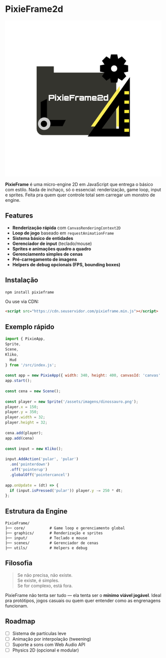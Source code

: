 # PixieFrame2d

![logo](/assets/imagens/logo5_18_102632.png)

**PixieFrame** é uma micro-engine 2D em JavaScript que entrega o básico com estilo. Nada de inchaço, só o essencial: renderização, game loop, input e sprites. Feita pra quem quer controle total sem carregar um monstro de engine.

## Features

- **Renderização rápida** com `CanvasRenderingContext2D`
- **Loop de jogo** baseado em `requestAnimationFrame`
- **Sistema básico de entidades**
- **Gerenciador de input** (teclado/mouse)
- **Sprites e animações quadro a quadro**
- **Gerenciamento simples de cenas**
- **Pré-carregamento de imagens**
- **Helpers de debug opcionais (FPS, bounding boxes)**

## Instalação

```bash
npm install pixieframe
```

Ou use via CDN:

```html
<script src="https://cdn.seuservidor.com/pixieframe.min.js"></script>
```

## Exemplo rápido

```js
import { PixieApp,
Sprite, 
Scene, 
Kliko, 
  Hud
} from '/src/index.js';

const app = new PixieApp({ width: 340, height: 400, canvasId: 'canvas' });
app.start();

const cena = new Scene();

const player = new Sprite('/assets/imagens/dinossauro.png');
player.x = 150;
player.y = 350;
player.width = 32;
player.height = 32;

cena.add(player);
app.add(cena)

const input = new Kliko();

input.AddAction('pular', 'pular')
  .on('pointerdown')
  .off('pointerup')
  .globalOff('pointercancel')
  
app.onUpdate = (dt) => {
  if (input.isPressed('pular')) player.y -= 250 * dt;
};
```

## Estrutura da Engine

```
PixieFrame/
├── core/           # Game loop e gerenciamento global
├── graphics/       # Renderização e sprites
├── input/          # Teclado e mouse
├── scenes/         # Gerenciador de cenas
├── utils/          # Helpers e debug
```

## Filosofia

> Se não precisa, não existe.  
> Se existe, é simples.  
> Se for complexo, está fora.

PixieFrame não tenta ser tudo — ela tenta ser o **mínimo viável jogável**. Ideal pra protótipos, jogos casuais ou quem quer entender como as engrenagens funcionam.

## Roadmap

- [ ] Sistema de partículas leve
- [ ] Animação por interpolação (tweening)
- [ ] Suporte a sons com Web Audio API
- [ ] Physics 2D (opcional e modular)
